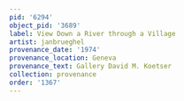 ```yaml
---
pid: '6294'
object_pid: '3689'
label: View Down a River through a Village
artist: janbrueghel
provenance_date: '1974'
provenance_location: Geneva
provenance_text: Gallery David M. Koetser
collection: provenance
order: '1367'
---
```

